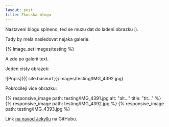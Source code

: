 ```yaml
---
layout: post
title: Zkouska blogu
---
```


Nastaveni blogu splneno, ted se muzu dat do ladeni obrazku :).

Tady by mela nasledovat nejaka galerie:

{% image_set images/testing %}

A zde po galerii text.

Jeden cisty obrazek:

![Popis]({{ site.baseurl }}/images/testing/IMG_4392.jpg)

Pokrocileji vice obrazku:

{% responsive_image path: testing/IMG_4391.jpg alt: "alt..." title: "tit..." %}
{% responsive_image path: testing/IMG_4392.jpg %}
{% responsive_image path: testing/IMG_4393.jpg %}

Link [na navod Jekyllu](https://github.com/barryclark/jekyll-now) na GitHubu.
